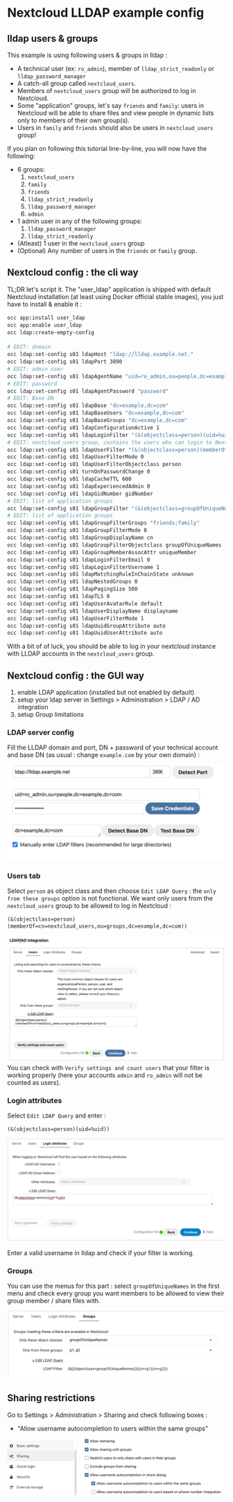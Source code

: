 # Nextcloud LLDAP example config

## lldap users & groups

This example is using following users & groups in lldap :

* A technical user (ex: `ro_admin`), member of `lldap_strict_readonly` or `lldap_password_manager`
* A catch-all group called `nextcloud_users`.
* Members of `nextcloud_users` group will be authorized to log in Nextcloud.
* Some "application" groups, let's say `friends` and `family`: users in Nextcloud will be able to share files and view people in dynamic lists only to members of their own group(s).
* Users in `family` and `friends` should also be users in `nextcloud_users` group!  

If you plan on following this tutorial line-by-line, you will now have the following:
* 6 groups:
    1. `nextcloud_users`
    2. `family`
    3. `friends`
    4. `lldap_strict_readonly`
    5. `lldap_password_manager`
    6. `admin`
* 1 admin user in any of the following groups:
    1. `lldap_password_manager`
    2. `lldap_strict_readonly`
* (Atleast) 1 user in the `nextcloud_users` group 
* (Optional) Any number of users in the `friends` or `family` group.

## Nextcloud config : the cli way

TL;DR let's script it. The "user_ldap" application is shipped with default Nextcloud installation (at least using Docker official stable images), you just have to install & enable it :

```sh
occ app:install user_ldap
occ app:enable user_ldap
occ ldap:create-empty-config

# EDIT: domain
occ ldap:set-config s01 ldapHost "ldap://lldap.example.net."
occ ldap:set-config s01 ldapPort 3890
# EDIT: admin user
occ ldap:set-config s01 ldapAgentName "uid=ro_admin,ou=people,dc=example,dc=com"
# EDIT: password
occ ldap:set-config s01 ldapAgentPassword "password"
# EDIT: Base DN
occ ldap:set-config s01 ldapBase "dc=example,dc=com"
occ ldap:set-config s01 ldapBaseUsers "dc=example,dc=com"
occ ldap:set-config s01 ldapBaseGroups "dc=example,dc=com"
occ ldap:set-config s01 ldapConfigurationActive 1
occ ldap:set-config s01 ldapLoginFilter "(&(objectclass=person)(uid=%uid))"
# EDIT: nextcloud_users group, contains the users who can login to Nextcloud
occ ldap:set-config s01 ldapUserFilter "(&(objectclass=person)(memberOf=cn=nextcloud_users,ou=groups,dc=example,dc=com))"
occ ldap:set-config s01 ldapUserFilterMode 0
occ ldap:set-config s01 ldapUserFilterObjectclass person
occ ldap:set-config s01 turnOnPasswordChange 0
occ ldap:set-config s01 ldapCacheTTL 600
occ ldap:set-config s01 ldapExperiencedAdmin 0
occ ldap:set-config s01 ldapGidNumber gidNumber
# EDIT: list of application groups
occ ldap:set-config s01 ldapGroupFilter "(&(objectclass=groupOfUniqueNames)(|(cn=friends)(cn=family)))"
# EDIT: list of application groups
occ ldap:set-config s01 ldapGroupFilterGroups "friends;family"
occ ldap:set-config s01 ldapGroupFilterMode 0
occ ldap:set-config s01 ldapGroupDisplayName cn
occ ldap:set-config s01 ldapGroupFilterObjectclass groupOfUniqueNames
occ ldap:set-config s01 ldapGroupMemberAssocAttr uniqueMember
occ ldap:set-config s01 ldapLoginFilterEmail 0
occ ldap:set-config s01 ldapLoginFilterUsername 1
occ ldap:set-config s01 ldapMatchingRuleInChainState unknown
occ ldap:set-config s01 ldapNestedGroups 0
occ ldap:set-config s01 ldapPagingSize 500
occ ldap:set-config s01 ldapTLS 0
occ ldap:set-config s01 ldapUserAvatarRule default
occ ldap:set-config s01 ldapUserDisplayName displayname
occ ldap:set-config s01 ldapUserFilterMode 1
occ ldap:set-config s01 ldapUuidGroupAttribute auto
occ ldap:set-config s01 ldapUuidUserAttribute auto
```
With a bit of of luck, you should be able to log in your nextcloud instance with LLDAP accounts in the `nextcloud_users` group.

## Nextcloud config : the GUI way

1. enable LDAP application (installed but not enabled by default)
2. setup your ldap server in Settings > Administration > LDAP / AD integration
3. setup Group limitations

### LDAP server config

Fill the LLDAP domain and port, DN + password of your technical account and base DN (as usual : change `example.com` by your own domain) :

![ldap configuration page](images/nextcloud_ldap_srv.png)

### Users tab

Select `person` as object class and then choose `Edit LDAP Query` : the `only from these groups` option is not functional.
We want only users from the `nextcloud_users` group to be allowed to log in Nextcloud :
```
(&(objectclass=person)(memberOf=cn=nextcloud_users,ou=groups,dc=example,dc=com))
```

![login configuration page](images/nextcloud_loginfilter.png)
You can check with `Verify settings and count users` that your filter is working properly (here your accounts `admin` and `ro_admin` will not be counted as users).

### Login attributes
Select `Edit LDAP Query` and enter :
```
(&(objectclass=person)(uid=%uid))
```

![login attributes page](images/nextcloud_login_attributes.png)

Enter a valid username in lldap and check if your filter is working.

### Groups

You can use the menus for this part : select `groupOfUniqueNames` in the first menu and check every group you want members to be allowed to view their group member / share files with.

![groups configuration page](images/nextcloud_groups.png)

## Sharing restrictions

Go to Settings > Administration > Sharing and check following boxes :

*  "Allow username autocompletion to users within the same groups"

![sharing options](images/nextcloud_sharing_options.png)
